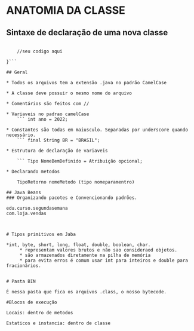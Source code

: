 # ANATOMIA DA CLASSE


## Sintaxe de declaração de uma nova classe

```public class ClassName {

	//seu codigo aqui

}```

## Geral

* Todos os arquivos tem a extensão .java no padrão CamelCase

* A classe deve possuir o mesmo nome do arquivo

* Comentários são feitos com //

* Variaveis no padrao camelCase
	``` int ano = 2022;

* Constantes são todas em maiusculo. Separadas por underscore quando necessário.
	``` final String BR = "BRASIL";

* Estrutura de declaração de variaveis

	``` Tipo NomeBemDefinido = Atribuição opcional;

* Declarando metodos 

	TipoRetorno nomeMetodo (tipo nomeparamentro)

## Java Beans
### Organizando pacotes e Convencionando padrões.

edu.curso.segundasemana
com.loja.vendas



# Tipos primitivos em Jaba

*int, byte, short, long, float, double, boolean, char.
	 * representam valores brutos e não sao consideraod objetos.
	 * são armazenados diretamente na pilha de memória
	 * para evita erros é comum usar int para inteiros e double para fracionários.


# Pasta BIN

É nessa pasta que fica os arquivos .class, o nosso bytecode.

#Blocos de execução

Locais: dentro de metodos

Estaticos e instancia: dentro de classe 

